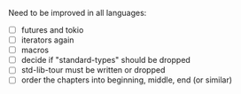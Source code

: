 Need to be improved in all languages:

* [ ] futures and tokio
* [ ] iterators again
* [ ] macros
* [ ] decide if "standard-types" should be dropped
* [ ] std-lib-tour must be written or dropped
* [ ] order the chapters into beginning, middle, end (or similar)